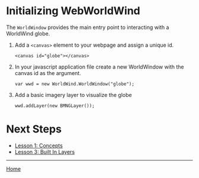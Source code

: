 <style>
    iframe {
        width: 100 vw;
        height: 700px;
    }    
</style>
# Initializing WebWorldWind

The `WorldWindow` provides the main entry point to interacting with a WorldWind globe.

1. Add a `<canvas>` element to your webpage and assign a unique id.
    ```
    <canvas id="globe"></canvas>
    ```

2. In your javascript application file create a new WorldWindow with the canvas id as the argument.
    ```
    var wwd = new WorldWind.WorldWindow("globe");
    ```

3. Add a basic imagery layer to visualize the globe
    ```
    wwd.addLayer(new BMNGLayer());
    ```

    <script async src="//jsfiddle.net/nasazach/hjatdgbz/3/embed/"></script>

# Next Steps
    
* [Lesson 1: Concepts](./concepts.html)
* [Lesson 3: Built In Layers](./built-in-layers.html)

---

[Home](../../)

